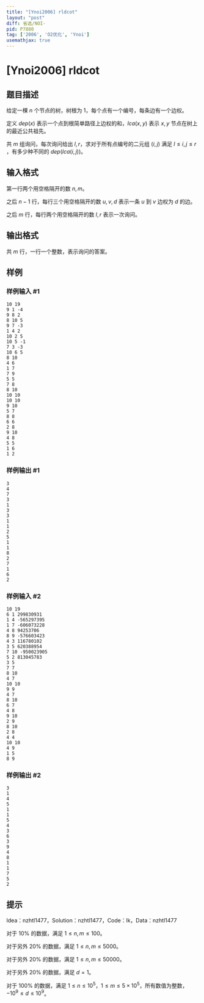```yaml
---
title: "[Ynoi2006] rldcot"
layout: "post"
diff: 省选/NOI-
pid: P7880
tag: ['2006', 'O2优化', 'Ynoi']
usemathjax: true
---
```


# [Ynoi2006] rldcot
## 题目描述

给定一棵 $n$ 个节点的树，树根为 $1$，每个点有一个编号，每条边有一个边权。

定义 $dep(x)$ 表示一个点到根简单路径上边权的和，$lca(x,y)$ 表示 $x,y$ 节点在树上的最近公共祖先。

共 $m$ 组询问，每次询问给出 $l,r$，求对于所有点编号的二元组 $(i,j)$ 满足 $l \le i,j \le r$ ，有多少种不同的 $dep( lca(i,j))$。
## 输入格式

第一行两个用空格隔开的数 $n,m$。

之后 $n-1$ 行，每行三个用空格隔开的数 $u,v,d$ 表示一条 $u$ 到 $v$ 边权为 $d$ 的边。

之后 $m$ 行，每行两个用空格隔开的数 $l,r$ 表示一次询问。
## 输出格式

共 $m$ 行，一行一个整数，表示询问的答案。
## 样例

### 样例输入 #1
```
10 19
9 1 -4
9 8 2
8 10 5
9 7 -3
1 4 2
10 2 5
10 5 -1
7 3 -3
10 6 5
8 10
4 6
1 7
7 9
5 5
7 8
8 10
10 10
10 10
9 10
5 7
8 8
6 6
2 8
9 10
4 8
5 5
1 6
1 2

```
### 样例输出 #1
```
3
4
7
3
1
3
3
1
1
2
5
1
1
8
2
7
1
6
2

```
### 样例输入 #2
```
10 19
6 1 299830931
1 4 -565297395
1 7 -606073228
4 8 94253706
8 9 -576603423
4 3 116780102
3 5 620388954
7 10 -950023905
5 2 813045783
3 5
7 7
8 10
4 7
10 10
9 9
4 7
8 10
6 7
4 8
9 10
2 9
8 10
2 8
4 4
10 10
4 9
1 5
8 9

```
### 样例输出 #2
```
3
1
4
5
1
1
5
4
3
6
3
9
4
8
1
1
7
5
2

```
## 提示

Idea：nzhtl1477，Solution：nzhtl1477，Code：lk，Data：nzhtl1477

对于 $10\%$ 的数据，满足 $1\le n,m \le 100$。

对于另外 $20\%$ 的数据，满足 $1\le n,m \le 5000$。

对于另外 $20\%$ 的数据，满足 $1\le n,m \le 50000$。

对于另外 $20\%$ 的数据，满足 $d=1$。

对于 $100\%$ 的数据，满足 $1\le n \le 10^5$，$1\le m \le 5 \times 10^5$，所有数值为整数，$-10^9 \le d \le 10^9$。
